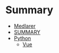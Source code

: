 # Summary

* [Medlarer](README.md)
* [SUMMARY](SUMMARY.md)
* [Python](Python/README.md)
  * [Vue](Python/Vue.md)
